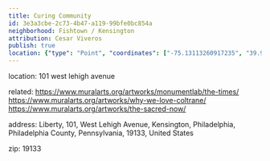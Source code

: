 ```yaml
---
title: Curing Community
id: 3e3a3cbe-2c73-4b47-a119-99bfe0bc854a
neighborhood: Fishtown / Kensington
attribution: Cesar Viveros
publish: true
location: {"type": "Point", "coordinates": ["-75.13113260917235", "39.991258450000004"]}
---
```


location: 101 west lehigh avenue


            
related: https://www.muralarts.org/artworks/monumentlab/the-times/
https://www.muralarts.org/artworks/why-we-love-coltrane/
https://www.muralarts.org/artworks/the-sacred-now/




            
address: Liberty, 101, West Lehigh Avenue, Kensington, Philadelphia, Philadelphia County, Pennsylvania, 19133, United States



zip: 19133



                